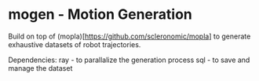 # mogen - Motion Generation 

Build on top of (mopla)[https://github.com/scleronomic/mopla] to generate exhaustive datasets of robot trajectories.

Dependencies:
ray - to parallalize the generation process
sql - to save and manage the dataset
